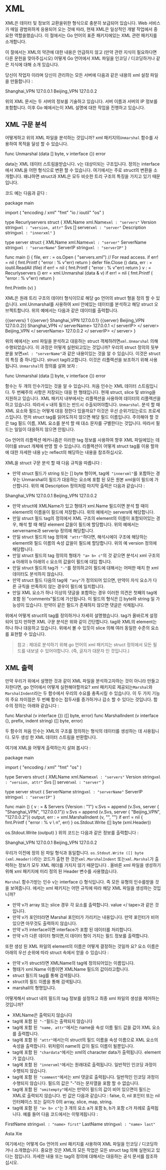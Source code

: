 # XML

XML은 데이터 및 정보의 교환을위한 형식으로 충분히 보급되어 있습니다. Web 서비스가 매일 광범위하게 응용되어 오는 것에 따라, 현재 XML은 일상적인 개발 작업에서 중요한 역할을했습니다. 이 절에서는 Go 언어의 표준 패키지에있는 XML 관련 패키지를 소개합니다.

이 절에서는 XML의 약관에 대한 내용은 언급하지 않고 (만약 관련 지식이 필요하다면 다른 문헌을 맞아주십시오) 어떻게 Go 언어에서 XML 파일을 인코딩 / 디코딩하거나 같은 지식에 대해 소개 있습니다.

당신이 작업자 이라며 당신이 관리하는 모든 서버에 다음과 같은 내용의 xml 설정 파일을 만들합니다 :

<? xml version = "1.0"encoding = "utf-8"?>
<servers version = "1">
<server>
<serverName> Shanghai_VPN </ serverName>
<serverIP> 127.0.0.1 </ serverIP>
</ server>
<server>
<serverName> Beijing_VPN </ serverName>
<serverIP> 127.0.0.2 </ serverIP>
</ server>
</ servers>

위의 XML 문서는 두 서버의 정보를 기술하고 있습니다. 서버 이름과 서버의 IP 정보를 포함합니다. 이후 Go 예에서는이 XML 설명에 대한 작업을 진행하고 있습니다.

## XML 구문 분석
어떻게하고 위의 XML 파일을 분석하는 것입니까? xml 패키지의`Unmarshal` 함수를 사용하여 목적을 달성 할 수 있습니다.

func Unmarshal (data [] byte, v interface {}) error

data는 XML 데이터 스트림을받습니다. v는 대상이되는 구조입니다. 정의는 interface에서 XML을 어떤 형식으로 변환 할 수 있습니다. 여기에서는 주로 struct의 변환을 소개합니다. 왜냐하면 struct과 XML은 모두 비슷한 트리 구조의 특징을 가지고 있기 때문입니다.

코드 예는 다음과 같다 :

package main

import (
"encoding / xml"
"fmt"
"io / ioutil"
"os"
)

type Recurlyservers struct {
XMLName xml.Name`xml : "servers"`
Version string`xml : "version, attr"`
Svs [] server`xml : "server"`
Description string`xml : "innerxml"`
}

type server struct {
XMLName xml.Name`xml : "server"`
ServerName string`xml : "serverName"`
ServerIP string`xml : "serverIP"`
}

func main () {
file, err : = os.Open ( "servers.xml") // For read access.
if err! = nil {
fmt.Printf ( "error : % v"err)
return
}
defer file.Close ()
data, err : = ioutil.ReadAll (file)
if err! = nil {
fmt.Printf ( "error : % v"err)
return
}
v : = Recurlyservers {}
err = xml.Unmarshal (data & v)
if err! = nil {
fmt.Printf ( "error : % v"err)
return
}

fmt.Println (v)
}


XML은 원래 트리 구조의 데이터 형식이므로 해당 go 언어의 struct 형을 정의 할 수 있습니다. xml.Unmarshal를 사용하여 xml 안에있는 데이터를 분석하고 해당 struct 오브젝트합니다. 위의 예에서는 다음과 같은 데이터를 출력합니다.

{{servers} 1 {{server} Shanghai_VPN 127.0.0.1} {{server} Beijing_VPN 127.0.0.2}]
<server>
<serverName> Shanghai_VPN </ serverName>
<serverIP> 127.0.0.1 </ serverIP>
</ server>
<server>
<serverName> Beijing_VPN </ serverName>
<serverIP> 127.0.0.2 </ serverIP>
</ server>
}


위의 예에서는 xml 파일을 분석하고 대응하는 struct 객체하려면`xml.Unmarshal` 의해 수행되었습니다. 이 과정은 어떻게 실현되고있는 것입니까? 우리의 struct 정의의 뒷부분을 보면`xml : "serverName"`과 같은 내용이있는 것을 알 수 있습니다. 이것은 struct의 특징 중 하나입니다. struct tag라고합니다. 이것은 리플렉션을 보조하기 위해 사용됩니다. `Unmarshal`의 정의를 살펴 보자 :

func Unmarshal (data [] byte, v interface {}) error

함수는 두 개의 인수가있는 것을 알 수 있습니다. 처음 인수는 XML 데이터 스트림입니다. 두 번째주의 사항은 저장되는 대응 한 형태입니다. 현재 struct, slice 및 string을 지원하고 있습니다. XML 패키지 내부에서는 리플렉션을 사용하여 데이터의 리플렉션을하고 있습니다. 따라서 v 내의 필드는 반드시 수출되어야합니다. `Unmarshal`. 분석 할 때 XML 요소와 필드는 어떻게 대응 정한다 있을까요? 이것은 우선 순위가있는로드 프로세스입니다. 먼저 struct tag를 읽어도하지 않으면 해당 필드 이름입니다. 주의해야 할 것은 tag 필드 이름, XML 요소를 분석 할 때 대소 문자를 구별한다는 것입니다. 따라서 필드는 일일이 대응하지 않으면 안됩니다.

Go 언어의 리플렉션 메커니즘은 이러한 tag 정보를 사용하여 향후 XML 파일에있는 데이터를 struct 개체에 반영 할 수 있습니다. 리플렉션이 어떻게 struct tag를 이용 할까에 대한 자세한 내용 y는 reflect의 해당하는 내용을 참조하십시오.

XML을 struct 구문 분석 할 때 다음 규칙을 따릅니다 :

- 만약 struct 필드가 string 또는 [] byte 형이며, tag에` "innerxml"`를 포함하는 경우는 Unmarshal이 필드가 대응하는 요소에 포함 된 모든 원본 xml을이 필드에 가산합니다. 위의 예 Description 정의처럼 마지막 출력은 다음과 같습니다 :

<server>
<serverName> Shanghai_VPN </ serverName>
<serverIP> 127.0.0.1 </ serverIP>
</ server>
<server>
<serverName> Beijing_VPN </ serverName>
<serverIP> 127.0.0.2 </ serverIP>
</ server>

- 만약 struct에 XMLName가 있고 형태가 xml.Name 필드이면 분석 할 때이 element의 이름을이 필드에 저장합니다. 위의 예에서는 servers에 해당합니다.
- 만일 struct 필드 tag의 정의에서 XML 구조의 element의 이름이 포함되어있는 경우, 해석 할 때 해당 element 값을이 필드에 할당합니다. 위의 예에서는 servername과 serverip 정의에 해당합니다.
- 만일 struct 필드의 tag 정의에` "attr"`하다면, 해석시에이 구조에 해당하는 element와 필드 이름의 속성 값을이 필드에 할당합니다. 위의 예 version 정의에 해당합니다.
- 만일 struct 필드의 tag 정의의 형태가` "a> b> c"`의 것 같으면 분석시 xml 구조의 a 아래의 b 아래의 c 요소의 값을이 필드에 대입 합니다.
- 만일 struct 필드의 tag가` "-"`를 정의하고이 필드에 대해서는 어떠한 매치 한 xml 데이터도 분석하지 않습니다.
- 만약 struct 필드 다음의 tag에` "any"`가 정의되어 있으면, 만약이 자식 요소가 다른 규칙을 만족하지 않는 경우이 필드에 일치합니다.
- 만일 XML 요소가 하나 이상의 댓글을 포함하는 경우 이러한 의견은 첫째의 tag에 포함 된 "comments"필드에 가산됩니다. 이 필드의 형식은 [] byte와 string 일 가능성이 있습니다. 만약이 같은 필드가 존재하지 않으면 댓글은 삭제됩니다.

위에서 어떻게 struct의 tag를 정의하거나 자세히 설명했습니다. tag가 올바르게 설정되어 있지 만하면 XML 구문 분석은 위와 같이 간단합니다. tag와 XML의 element는 하나 하나 대응하고 있습니다. 위에서 볼 수 있듯이 slice 의해 여러 동일한 수준의 요소를 표현할 수 있습니다.

> 참고 : 제대로 분석하기 위해 go 언어의 xml 패키지는 struct 정의에서 모든 필드를 내보낼 수 있어야합니다. (즉, 글자가 대문자 인 것입니다.)

## XML 출력
만약 우리가 위에서 설명한 것과 같이 XML 파일을 분석하고자하는 것이 아니라 만들고자한다면, go 언어에서 어떻게 실현해야할까요? xml 패키지로 제공되는`Marshal`와`MarshalIndent`라는 두 함수에서 우리의 수요를 충족시킬 수 있습니다. 이 두 가지 기능의 주요 차이점은 두 번째 함수는 접두사를 증가하거나 감소 할 수 있다는 것입니다. 함수의 정의는 아래와 같습니다 :

func Marshal (v interface {}) ([] byte, error)
func MarshalIndent (v interface {}, prefix, indent string) ([] byte, error)

두 함수의 처음 인수는 XML의 구조를 정의하는 형식의 데이터를 생성하는 데 사용됩니다. 모두 생성 한 XML 데이터 스트림을 반환합니다.

여기에 XML을 어떻게 출력하는지 살펴 봅시다 :

package main

import (
"encoding / xml"
"fmt"
"os"
)

type Servers struct {
XMLName xml.Name`xml : "servers"`
Version string`xml : "version, attr"`
Svs [] server`xml : "server"`
}

type server struct {
ServerName string`xml : "serverName"`
ServerIP string`xml : "serverIP"`
}

func main () {
v : = & Servers {Version : "1"}
v.Svs = append (v.Svs, server { "Shanghai_VPN", "127.0.0.1"})
v.Svs = append (v.Svs, server { "Beijing_VPN", "127.0.0.2"})
output, err : = xml.MarshalIndent (v, "", "")
if err! = nil {
fmt.Printf ( "error : % v \ n", err)
}
os.Stdout.Write ([] byte (xml.Header))

os.Stdout.Write (output)
}
위의 코드는 다음과 같은 정보를 출력합니다 :

<? xml version = "1.0"encoding = "UTF-8"?>
<servers version = "1">
<server>
<serverName> Shanghai_VPN </ serverName>
<serverIP> 127.0.0.1 </ serverIP>
</ server>
<server>
<serverName> Beijing_VPN </ serverName>
<serverIP> 127.0.0.2 </ serverIP>
</ server>
</ servers>

우리가 이전에 정의 된 파일 형식과 동일합니다. `os.Stdout.Write ([] byte (xml.Header))`라는 코드가 출현 한 것은`xml.MarshalIndent` 또는`xml.Marshal`가 출력하는 정보가 모두 XML 헤더를 가지지 않기 때문입니다 . 올바른 xml 파일을 생성하기 위해 xml 패키지에 미리 정의 된 Header 변수를 사용했습니다.

`Marshal` 함수가받는 인수 v는 interface {} 형식입니다. 즉 모든 유형의 인수를받을 것을 보여줍니다. 에서는 xml 패키지는 어떤 규칙에 따라 해당 XML 파일을 생성하는 것입니까?

- 만약 v가 array 또는 slice 경우 각 요소를 출력합니다. <type> value </ tape>과 같은 것입니다.
- 만약 v가 포인터라면 Marshal 포인터가 가리키는 내용입니다. 만약 포인터가 비어 있으면 아무것도 출력하지 않습니다.
- 만약 v가 interface이면 interface가 포함 된 데이터를 처리합니다.
- 만약 v가 다른 데이터 형이면,이 데이터 형이 가지는 필드 정보를 출력합니다.

또한 생성 된 XML 파일의 element의 이름은 어떻게 결정하는 것일까 요? 요소 이름은 아래의 우선 순위에 따라 struct 속에서 얻을 수 있습니다 :

- 만약 v가 struct라면 XMLName의 tag에 정의되어있는 이름입니다.
- 형태가 xml.Name 이름이면 XMLName 필드의 값이라고합니다.
- struct 필드의 tag를 통해 검색됩니다.
- struct의 필드 이름을 통해 검색됩니다.
- marshall의 형명입니다.

어떻게해서 struct 내의 필드의 tag 정보를 설정하고 최종 xml 파일의 생성을 제어하는​​ 것입니까?

- XML​​Name은 출력되지 않습니다
- tag에 포함 된` "-"`필드는 출력되지 않습니다
- tag에 포함 된` "name, attr"`에서는 name을 속성 이름 필드 값을 값이 XML 요소를 출력합니다.
- tag에 포함 된` "attr"`에서는이 struct의 필드 이름을 속성 이름으로 XML 요소의 속성을 출력합니다. 위처럼이 name의 값이 필드 이름이 될뿐입니다.
- tag에 포함 된` "chardata"`에서는 xml의 character data가 출력됩니다. element가 없습니다.
- tag에 포함 된` "innerxml"`에서는 원래대로 출력됩니다. 일반적인 인코딩 과정이 수행되지 않습니다.
- tag에 포함 된` "comment"`에서는 xml 댓글로 출력됩니다. 일반적인 인코딩 과정이 수행되지 않습니다. 필드의 값은 "-"라는 문자열을 포함 할 수 없습니다.
- tag에 포함 된` "omitempty"`에서는 만약이 필드의 값이 비어 있으면이 필드는 XML로 출력되지 않습니다. 빈 값은 다음과 같습니다 : false, 0, nil 포인터 또는 nil 인터페이스 또는 길이가 0의 array, slice, map, string.
- tag에 포함 된` "a> b> c"`는 3 개의 요소 a가 포함 b, b가 포함 c가 차례로 출력됩니다. 예를 들어 다음 코드에서는 이렇게됩니다 :

FirstName string`xml : "name> first"`
LastName string`xml : "name> last"`

<name>
<first> Asta </​​ first>
<last> Xie </ last>
</ name>


여기에서는 어떻게 Go 언어의 xml 패키지를 사용하여 XML 파일을 인코딩 / 디코딩하거나 소개했습니다. 중요한 것은 XML의 모든 작업은 모든 struct tag 의해 실현되고 있다는 점입니다. 자세한 내용 또는 tag의 정의에 대해서는 대응하는 공식 문서를 참조하십시오.

